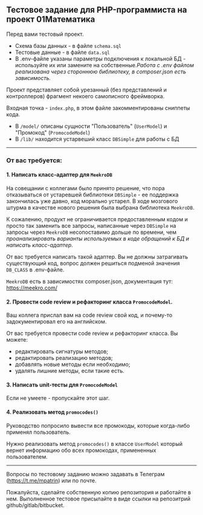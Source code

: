 ## Тестовое задание для PHP-программиста на проект 01Математика

Перед вами тестовый проект.

* Схема базы данных - в файле `schema.sql`
* Тестовые данные - в файле `data.sql`
* В .env-файле указаны параметры подключения к локальной БД - используйте их или замените на собственные._Работа с .env файлом реализована через стороннюю библиотеку, в composer.json есть зависимость._

Проект представляет собой урезанный (без представлений и контроллеров) фрагмент некоего самописного фреймворка.

Входная точка - `index.php`, в этом файле закомментированы сниппеты кода.
* В `/model/` описаны сущности "Пользователь" (`UserModel`) и "Промокод" (`PromocodeModel`)
* В `/lib/` находится устарвеший класс `DBSimple` для работы с БД

___

### От вас требуется:
#### 1. Написать класс-адаптер для `MeekroDB`
На совещании с коллегами было принято решение, что пора отказываться от устаревшей библиотеки `DBSimple` - ее поддержка закончилась уже давно, код морально устарел. В ходе мозгового штурма в качестве нового решения была выбрана библиотека `MeekroDB`.

К сожалению, продукт не ограничивается предоставленным кодом и просто так заменить все запросы, написанные через `DBSimple` на запросы через `MeekroDB` несопоставимо дольше по времени, чем _проанализировать варианты используемых в коде обращений к БД и написать класс-адаптер_. 

От вас требуется написать такой адаптер. Вы не должны затрагивать существующий код, вопрос должен решиться подменой значения `DB_CLASS` в .env-файле.   

`MeekroDB` есть в зависимостях composer.json, документация тут: https://meekro.com/

#### 2. Провести code review и рефакторинг класса `PromocodeModel`. 
Ваш коллега прислал вам на code review свой код, и почему-то задокументировал его на английском.

От вас требуется провести code review и рефакторинг класса. 
Вы можете:
   * редактировать сигнатуры методов;
   * редактировать реализацию методов;
   * добавлять новые методы если необходимо;
   * удалять лишние методы, если такие есть.

#### 3. Написать unit-тесты для `PromocodeModel`
Если не умеете - пропускайте этот шаг.

#### 4. Реализовать метод `promocodes()`
Руководство попросило вывести все промокоды, которые когда-либо применял пользователь.

Нужно реализовать метод `promocodes()` в классе `UserModel` который вернет информацию обо всех промокодах, примененных пользователем.

___
Вопросы по тестовому заданию можно задавать в Телеграм (https://t.me/mpatrin) или по почте.

Пожалуйста, сделайте собственную копию репозитория и работайте в нем. Выполненное тестовое присылайте в виде ссылки на репозитрий github/gitlab/bitbucket.
